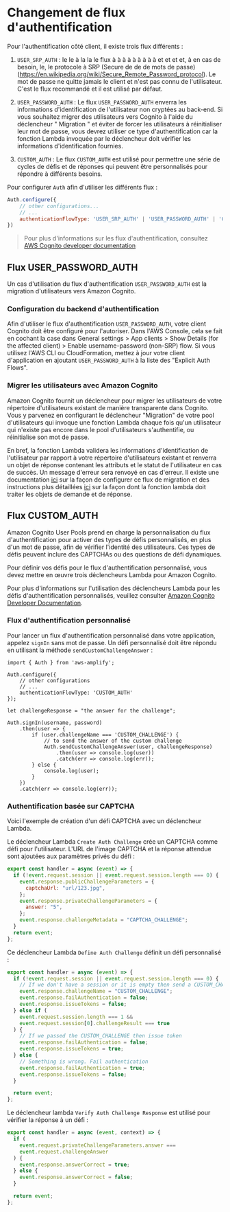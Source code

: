 # Changement de flux d'authentification

Pour l'authentification côté client, il existe trois flux différents :

1.  `USER_SRP_AUTH` : le le à la la le flux à à à à à à à à à et et et et, à en cas de besoin, le, le protocole à SRP (Secure de de de mots de passe) (https://en.wikipedia.org/wiki/Secure_Remote_Password_protocol). Le mot de passe ne quitte jamais le client et n'est pas connu de l'utilisateur. C'est le flux recommandé et il est utilisé par défaut.

2.  `USER_PASSWORD_AUTH` : Le flux `USER_PASSWORD_AUTH` enverra les informations d'identification de l'utilisateur non cryptées au back-end. Si vous souhaitez migrer des utilisateurs vers Cognito à l'aide du déclencheur " Migration " et éviter de forcer les utilisateurs à réinitialiser leur mot de passe, vous devrez utiliser ce type d'authentification car la fonction Lambda invoquée par le déclencheur doit vérifier les informations d'identification fournies.

3.  `CUSTOM_AUTH` : Le flux `CUSTOM_AUTH` est utilisé pour permettre une série de cycles de défis et de réponses qui peuvent être personnalisés pour répondre à différents besoins.

Pour configurer `Auth` afin d'utiliser les différents flux :

```Javascript
Auth.configure({
    // other configurations...
    // ...
    authenticationFlowType: 'USER_SRP_AUTH' | 'USER_PASSWORD_AUTH' | 'CUSTOM_AUTH',
})
```

> Pour plus d'informations sur les flux d'authentification, consultez [AWS Cognito developer documentation](https://docs.aws.amazon.com/cognito/latest/developerguide/amazon-cognito-user-pools-authentication-flow.html#amazon-cognito-user-pools-custom-authentication-flow)

## Flux USER_PASSWORD_AUTH

Un cas d'utilisation du flux d'authentification `USER_PASSWORD_AUTH` est la migration d'utilisateurs vers Amazon Cognito.

### Configuration du backend d'authentification

Afin d'utiliser le flux d'authentification `USER_PASSWORD_AUTH`, votre client Cognito doit être configuré pour l'autoriser. Dans l'AWS Console, cela se fait en cochant la case dans General settings > App clients > Show Details (for the affected client) > Enable username-password (non-SRP) flow. Si vous utilisez l'AWS CLI ou CloudFormation, mettez à jour votre client d'application en ajoutant `USER_PASSWORD_AUTH` à la liste des "Explicit Auth Flows".

### Migrer les utilisateurs avec Amazon Cognito

Amazon Cognito fournit un déclencheur pour migrer les utilisateurs de votre répertoire d'utilisateurs existant de manière transparente dans Cognito. Vous y parvenez en configurant le déclencheur "Migration" de votre pool d'utilisateurs qui invoque une fonction Lambda chaque fois qu'un utilisateur qui n'existe pas encore dans le pool d'utilisateurs s'authentifie, ou réinitialise son mot de passe.

En bref, la fonction Lambda validera les informations d'identification de l'utilisateur par rapport à votre répertoire d'utilisateurs existant et renverra un objet de réponse contenant les attributs et le statut de l'utilisateur en cas de succès. Un message d'erreur sera renvoyé en cas d'erreur. Il existe une documentation [ici](https://docs.aws.amazon.com/cognito/latest/developerguide/cognito-user-pools-import-using-lambda.html) sur la façon de configurer ce flux de migration et des instructions plus détaillées [ici](https://docs.aws.amazon.com/cognito/latest/developerguide/user-pool-lambda-migrate-user.html#cognito-user-pools-lambda-trigger-syntax-user-migration) sur la façon dont la fonction lambda doit traiter les objets de demande et de réponse.

## Flux CUSTOM_AUTH

Amazon Cognito User Pools prend en charge la personnalisation du flux d'authentification pour activer des types de défis personnalisés, en plus d'un mot de passe, afin de vérifier l'identité des utilisateurs. Ces types de défis peuvent inclure des CAPTCHAs ou des questions de défi dynamiques.

Pour définir vos défis pour le flux d'authentification personnalisé, vous devez mettre en œuvre trois déclencheurs Lambda pour Amazon Cognito.

Pour plus d'informations sur l'utilisation des déclencheurs Lambda pour les défis d'authentification personnalisés, veuillez consulter [Amazon Cognito Developer Documentation](https://docs.aws.amazon.com/cognito/latest/developerguide/user-pool-lambda-challenge.html).

### Flux d'authentification personnalisé

Pour lancer un flux d'authentification personnalisé dans votre application, appelez `signIn` sans mot de passe. Un défi personnalisé doit être répondu en utilisant la méthode `sendCustomChallengeAnswer` :

```javavascript
import { Auth } from 'aws-amplify';

Auth.configure({
    // other configurations
    // ...
    authenticationFlowType: 'CUSTOM_AUTH'
});

let challengeResponse = "the answer for the challenge";

Auth.signIn(username, password)
    .then(user => {
        if (user.challengeName === 'CUSTOM_CHALLENGE') {
            // to send the answer of the custom challenge
            Auth.sendCustomChallengeAnswer(user, challengeResponse)
                .then(user => console.log(user))
                .catch(err => console.log(err));
        } else {
            console.log(user);
        }
    })
    .catch(err => console.log(err));
```

### Authentification basée sur CAPTCHA

Voici l'exemple de création d'un défi CAPTCHA avec un déclencheur Lambda.

Le déclencheur Lambda `Create Auth Challenge` crée un CAPTCHA comme défi pour l'utilisateur. L'URL de l'image CAPTCHA et la réponse attendue sont ajoutées aux paramètres privés du défi :

```javascript
export const handler = async (event) => {
  if (!event.request.session || event.request.session.length === 0) {
    event.response.publicChallengeParameters = {
      captchaUrl: "url/123.jpg",
    };
    event.response.privateChallengeParameters = {
      answer: "5",
    };
    event.response.challengeMetadata = "CAPTCHA_CHALLENGE";
  }
  return event;
};
```

Ce déclencheur Lambda `Define Auth Challenge` définit un défi personnalisé :

```javascript
export const handler = async (event) => {
  if (!event.request.session || event.request.session.length === 0) {
    // If we don't have a session or it is empty then send a CUSTOM_CHALLENGE
    event.response.challengeName = "CUSTOM_CHALLENGE";
    event.response.failAuthentication = false;
    event.response.issueTokens = false;
  } else if (
    event.request.session.length === 1 &&
    event.request.session[0].challengeResult === true
  ) {
    // If we passed the CUSTOM_CHALLENGE then issue token
    event.response.failAuthentication = false;
    event.response.issueTokens = true;
  } else {
    // Something is wrong. Fail authentication
    event.response.failAuthentication = true;
    event.response.issueTokens = false;
  }

  return event;
};
```

Le déclencheur lambda `Verify Auth Challenge Response` est utilisé pour vérifier la réponse à un défi :

```javascript
export const handler = async (event, context) => {
  if (
    event.request.privateChallengeParameters.answer ===
    event.request.challengeAnswer
  ) {
    event.response.answerCorrect = true;
  } else {
    event.response.answerCorrect = false;
  }

  return event;
};
```

